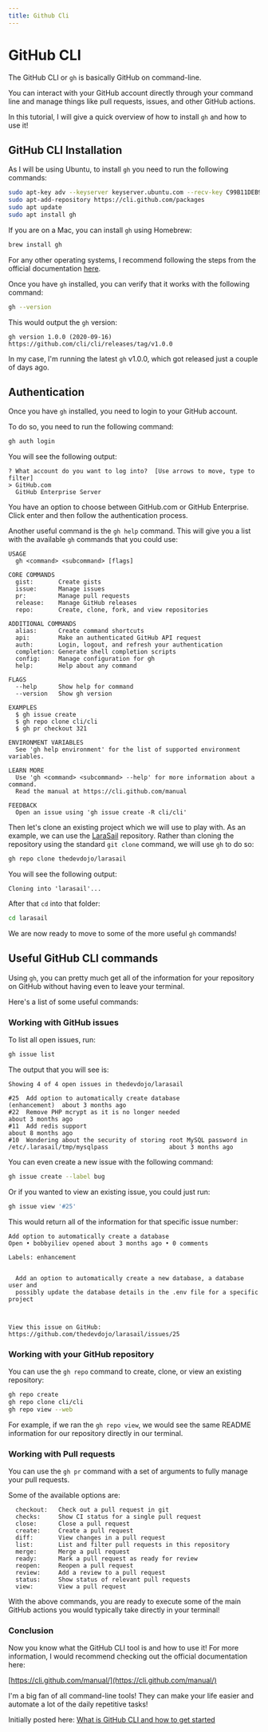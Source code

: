 ```yaml
---
title: Github Cli
---
```


# GitHub CLI

The GitHub CLI or `gh` is basically GitHub on command-line. 

You can interact with your GitHub account directly through your command line and manage things like pull requests, issues, and other GitHub actions.

In this tutorial, I will give a quick overview of how to install `gh` and how to use it!

## GitHub CLI Installation

As I will be using Ubuntu, to install `gh` you need to run the following commands:

```bash
sudo apt-key adv --keyserver keyserver.ubuntu.com --recv-key C99B11DEB97541F0
sudo apt-add-repository https://cli.github.com/packages
sudo apt update
sudo apt install gh
```

If you are on a Mac, you can install `gh` using Homebrew:

```bash
brew install gh
```

For any other operating systems, I recommend following the steps from the official documentation [here](https://github.com/cli/cli#installation).

Once you have `gh` installed, you can verify that it works with the following command:

```bash
gh --version
```

This would output the `gh` version:

```
gh version 1.0.0 (2020-09-16)
https://github.com/cli/cli/releases/tag/v1.0.0
```

In my case, I'm running the latest `gh` v1.0.0, which got released just a couple of days ago.

## Authentication

Once you have `gh` installed, you need to login to your GitHub account.

To do so, you need to run the following command:

```bash
gh auth login
```

You will see the following output:

```
? What account do you want to log into?  [Use arrows to move, type to filter]
> GitHub.com
  GitHub Enterprise Server
```

You have an option to choose between GitHub.com or GitHub Enterprise. Click enter and then follow the authentication process.

Another useful command is the `gh help` command. This will give you a list with the available `gh` commands that you could use:

```
USAGE
  gh <command> <subcommand> [flags]

CORE COMMANDS
  gist:       Create gists
  issue:      Manage issues
  pr:         Manage pull requests
  release:    Manage GitHub releases
  repo:       Create, clone, fork, and view repositories

ADDITIONAL COMMANDS
  alias:      Create command shortcuts
  api:        Make an authenticated GitHub API request
  auth:       Login, logout, and refresh your authentication
  completion: Generate shell completion scripts
  config:     Manage configuration for gh
  help:       Help about any command

FLAGS
  --help      Show help for command
  --version   Show gh version

EXAMPLES
  $ gh issue create
  $ gh repo clone cli/cli
  $ gh pr checkout 321

ENVIRONMENT VARIABLES
  See 'gh help environment' for the list of supported environment variables.

LEARN MORE
  Use 'gh <command> <subcommand> --help' for more information about a command.
  Read the manual at https://cli.github.com/manual

FEEDBACK
  Open an issue using 'gh issue create -R cli/cli'
```

Then let's clone an existing project which we will use to play with. As an example, we can use the [LaraSail](https://github.com/thedevdojo/larasail) repository. Rather than cloning the repository using the standard `git clone` command, we will use `gh` to do so:

```bash
gh repo clone thedevdojo/larasail
```

You will see the following output:

```
Cloning into 'larasail'...
```

After that `cd` into that folder:

```bash
cd larasail
```

We are now ready to move to some of the more useful `gh` commands!

## Useful GitHub CLI commands

Using `gh`, you can pretty much get all of the information for your repository on GitHub without having even to leave your terminal.

Here's a list of some useful commands:

### Working with GitHub issues

To list all open issues, run:

```bash
gh issue list
```

The output that you will see is:

```
Showing 4 of 4 open issues in thedevdojo/larasail

#25  Add option to automatically create database                                                  (enhancement)  about 3 months ago
#22  Remove PHP mcrypt as it is no longer needed                                                                 about 3 months ago
#11  Add redis support                                                                                           about 8 months ago
#10  Wondering about the security of storing root MySQL password in /etc/.larasail/tmp/mysqlpass                 about 3 months ago
```

You can even create a new issue with the following command:

```bash
gh issue create --label bug
```

Or if you wanted to view an existing issue, you could just run:

```bash
gh issue view '#25'
```

This would return all of the information for that specific issue number:

```
Add option to automatically create a database
Open • bobbyiliev opened about 3 months ago • 0 comments

Labels: enhancement


  Add an option to automatically create a new database, a database user and
  possibly update the database details in the .env file for a specific project



View this issue on GitHub: https://github.com/thedevdojo/larasail/issues/25
```

### Working with your GitHub repository

You can use the `gh repo` command to create, clone, or view an existing repository:

```bash
gh repo create
gh repo clone cli/cli
gh repo view --web
```

For example, if we ran the `gh repo view`, we would see the same README information for our repository directly in our terminal.

### Working with Pull requests

You can use the `gh pr` command with a set of arguments to fully manage your pull requests.

Some of the available options are:

```
  checkout:   Check out a pull request in git
  checks:     Show CI status for a single pull request
  close:      Close a pull request
  create:     Create a pull request
  diff:       View changes in a pull request
  list:       List and filter pull requests in this repository
  merge:      Merge a pull request
  ready:      Mark a pull request as ready for review
  reopen:     Reopen a pull request
  review:     Add a review to a pull request
  status:     Show status of relevant pull requests
  view:       View a pull request
```

With the above commands, you are ready to execute some of the main GitHub actions you would typically take directly in your terminal!

### Conclusion

Now you know what the GitHub CLI tool is and how to use it! For more information, I would recommend checking out the official documentation here:

[https://cli.github.com/manual/](https://cli.github.com/manual/)

I'm a big fan of all command-line tools! They can make your life easier and automate a lot of the daily repetitive tasks!

Initially posted here:
[What is GitHub CLI and how to get started](https://devdojo.com/bobbyiliev/what-is-github-cli-and-how-to-get-started)